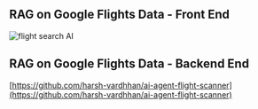 ## RAG on Google Flights Data - Front End

![flight search AI](https://github.com/user-attachments/assets/1683ac54-3323-4d14-8531-5ac7055677f5)


## RAG on Google Flights Data - Backend End

[https://github.com/harsh-vardhhan/ai-agent-flight-scanner](https://github.com/harsh-vardhhan/ai-agent-flight-scanner)
